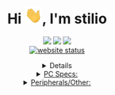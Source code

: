 <div align="center">
  <h1 align="center">Hi <img width="35" src="https://github.com/1999AZZAR/1999AZZAR/blob/main/resources/img/waving.gif">, I'm stilio</h1>
  <p align="center">
    <img width="50%" src="https://github-readme-stats.vercel.app/api?username=stilio&show_icons=true&include_all_commits=true&theme=onedark&hide_border=true"/>
    <img width="50%" src="https://github-readme-streak-stats.herokuapp.com/?user=stilio&theme=onedark&hide_border=true" />
    <img width="50%" src="https://github-readme-stats.vercel.app/api/top-langs/?username=stilio&layout=compact&theme=onedark&hide_border=true"/>
    <br>
    <a href="https://www.stilio.xyz/"><img alt="website status" src="https://img.shields.io/website?down_color=red&down_message=offline&up_color=green&up_message=online&url=https%3A%2F%2Fwww.stilio.xyz%2F"/>
    <br>
    <details>
    <summary>Programs I use:</summary>
    <br>
    <img src="https://img.shields.io/badge/-Photoshop-31a8ff?logo=adobe-photoshop&logoColor=white&style=flat"/>
    <img src="https://img.shields.io/badge/-VS%20Code-40aaf2?logo=visual-studio-code&logoColor=white&style=flat"/>
    <img src="https://img.shields.io/badge/-Filezilla-bd0101?logo=filezilla&logoColor=white&style=flat"/>
    </details>
    <details>
    <summary>PC Specs:</summary>
    <br>
    * Motherboard: Asus TUF B-460 Plus<br>
    * Ram: Cosair Vengance 2x8 GB<br>
    * Processor: Intel Core i5-10500 @4.50Ghz (On a good day)<br>
    * GPU: MSI GeForce RTX 3060 Ti VENTUS 3X 8G D6X OC<br>
    * OS: Windows 10 // Ubuntu<br>
    </details>
    <details>
    <summary>Peripherals/Other:</summary>
    <br>
    * Mouse: Steelseries Rival 3 Wireless<br>
    * Keyboard: GK61 - Yellow Switches - Heavily Modded<br>
    * Drawing Tablet: Huion H420<br>
    * Monitor: Acer - 75hz 1920x1080<br>
    * Monitor 2: Acer - 75hz 1920x1080
    </details>
  </p>
</div>

<!-- 
copy n paste thing:
<img src=""/> 
-->

